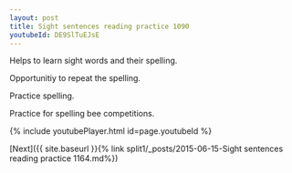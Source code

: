 ```yaml
---
layout: post
title: Sight sentences reading practice 1090
youtubeId: DE9SlTuEJsE
---
```

 
 
Helps to learn sight words and their spelling.

Opportunitiy to repeat the spelling. 

Practice spelling. 
 
Practice for spelling bee competitions. 
 
{% include youtubePlayer.html id=page.youtubeId %}
 
 

[Next]({{ site.baseurl }}{% link  split1/_posts/2015-06-15-Sight sentences reading practice 1164.md%})
 
